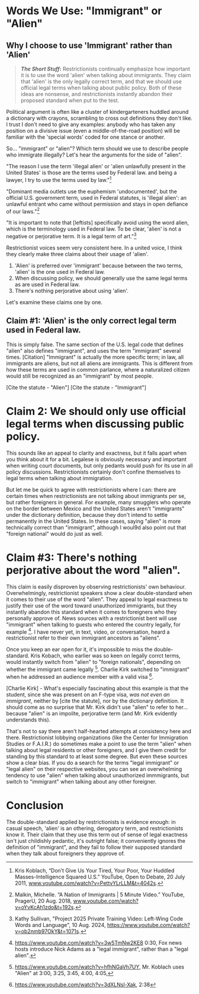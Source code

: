 # Words We Use: "Immigrant" or "Alien"
## Why I choose to use 'Immigrant' rather than 'Alien'

>**_The Short Stuff:_** Restrictionists continually emphasize how important it is to use the word 'alien' when talking about immigrants. They claim that 'alien' 
is the only legally correct term, and that we should use official legal terms when talking about public policy. Both of these ideas are nonsense,
and restrictionists instantly abandon their proposed standard when put to the test.

Political argument is often like a cluster of kindergarteners huddled around a dictionary with crayons, scrambling to cross out definitions they don't like. I trust I don't need to give any examples: anybody who has taken any position on a divisive issue (even a middle-of-the-road position) will be familiar with the 'special words' coded for one stance or another.

So... "immigrant" or "alien"? Which term should we use to describe people who immigrate illegally?
Let's hear the arguments for the side of "alien".

"The reason I use the term 'illegal alien' or 'alien unlawfully present in the United States' is those are the terms used by Federal law. and being a lawyer, I try to use the terms used by law."[^1]

"Dominant media outlets use the euphemism 'undocumented', but the official U.S. government term, used in Federal statutes, is 'illegal alien': an unlawful entrant who came without permission and stays in open defiance of our laws."[^malkin]

"It is important to note that [leftists] specifically avoid using the word alien, which is the terminology used in Federal law. To be clear, 'alien' is not a negative or perjorative term. It is a legal term of art."[^sullivan]


Restrictionist voices seem very consistent here. In a united voice, I think they clearly make three claims about their usage of 'alien'.
1) 'Alien' is preferred over 'immigrant' because between the two terms, 'alien' is the one used in Federal law.
2) When discussing policy, we should generally use the same legal terms as are used in Federal law.
3) There's nothing perjorative about using 'alien'.

Let's examine these claims one by one.

## Claim #1: 'Alien' is the only correct legal term used in Federal law.

This is simply false. The same section of the U.S. legal code that defines "alien" also defines "immigrant", and uses the term "immigrant" several times. [Citation] "Immigrant" is actually
the more specific term; in law, all immigrants are aliens, but not all aliens are immigrants. This is different from how these terms are used in common parlance, where
a naturalized citizen would still be recognized as an "immigrant" by most people.

[Cite the statute - "Alien"]
[Cite the statute - "Immigrant"]

# Claim 2: We should only use official legal terms when discussing public policy.

This sounds like an appeal to clarity and exactness, but it falls apart when you think about it for a bit. Legalese is obviously necessary and important when writing court documents, but only pedants would push for its use in all 
policy discussions. Restrictionists certainly don't confine themselves to legal terms when talking about immigration.

But let me be quick to agree with restrictionists where I can: there are certain times when restrictionists are not talking about immigrants per se, but rather foreigners in general. For example, many smugglers who operate on the border between Mexico and the United States aren't "immigrants" under the dictionary definition, because they don't intend to settle permanently in the United States. In these cases, saying "alien" is more technically correct than "immigrant", although I woul9d also point out that "foreign national" would do just as well.

# Claim #3: There's nothing perjorative about the word "alien". 

This claim is easily disproven by observing restrictionists' own behaviour. Overwhelmingly, restrictionist speakers show a clear double-standard when it comes to their use of the word "alien". They appeal to legal exactness to justify their use of the word toward unauthorized immigrants, but they instantly abandon this standard when it comes to foreigners who they personally approve of. News sources with a restrictionist bent will use "immigrant" when talking to guests who entered the country legally, for example [^fox-uses-immigrant]. I have never yet, in text, video, or conversation, heard a restrictionist refer to their own immigrant ancestors as "aliens".

Once you keep an ear open for it, it's impossible to miss the double-standard. Kris Kobach, who earlier was so keen on legally corrct terms, would instantly switch from "alien" to "foreign nationals", depending on whether the immigrant came legally [^kobach-switches]. Charlie Kirk switched to "immigrant" when he addressed an audience member with a valid visa [^kirk-uses-immigrant].

[Charlie Kirk] - What's especially fascinating about this example is that the student, since she was present on an F-type visa, *was not even an immigrant*, neither by [cite the statute], nor by the dictionary definition. It should come as no surprise that Mr. Kirk didn't use "alien" to refer to her... because "alien" is an impolite, perjorative term (and Mr. Kirk evidently understands this).


That's not to say there aren't half-hearted attempts at consistency here and there. Restrictionist lobbying organizations (like the Center for Immigration Studies or 
F.A.I.R.) do sometimes make a point to use the term "alien" when talking about legal residents or other foreigners, and I give them credit for standing by this standard
to at least some degree. But even these sources show a clear bias. If you do a search for the terms "legal immigrant" or "legal alien" on their respective websites, you can see an overwhelming tendency to use "alien" when talking about unauthorized immmigrants, but switch to "immigrant" when talking about any other foreigner.

# Conclusion

The double-standard applied by restrictionists is evidence enough: in casual speech, 'alien' is an othering, derogatory term, and restrictionists know it. Their claim that they use this term out of sense of legal exactness isn't just childishly pedantic, it's outright false; it conveniently ignores the definition of 
"immigrant", and they fail to follow their supposed standard when they talk about foreigners they approve of.


[^1]: Kris Koblach, “Don’t Give Us Your Tired, Your Poor, Your Huddled Masses-Intelligence Squared U.S.” YouTube, Open to Debate, 20 July 2011, www.youtube.com/watch?v=PettvYLrLLM&t=4042s. 

[^malkin]: Malkin, Michelle. “A Nation of Immigrants | 5 Minute Video.” YouTube, PragerU, 20 Aug. 2018, www.youtube.com/watch?v=oYvKcAh1zdo&t=192s. 

[^sullivan]: Kathy Sullivan, "Project 2025 Private Training Video: Left-Wing Code Words and Language", 10 Aug. 2024, https://www.youtube.com/watch?v=ob2nmb97OkY&t=1071s. 

[^fox-uses-immigrant]: https://www.youtube.com/watch?v=3w5TmNw2KE8 0:30, Fox news hosts introduce Nick Adams as a "legal immigrant", rather than a "legal alien".

[^kobach-switches]: https://www.youtube.com/watch?v=hfhNGaVh7UY, Mr. Koblach uses "Alien" at 3:00, 3:25, 3:45, 4:00, 4:05, 

[^kirk-uses-immigrant]: https://www.youtube.com/watch?v=3dXLNsl-Xak, 2:38

